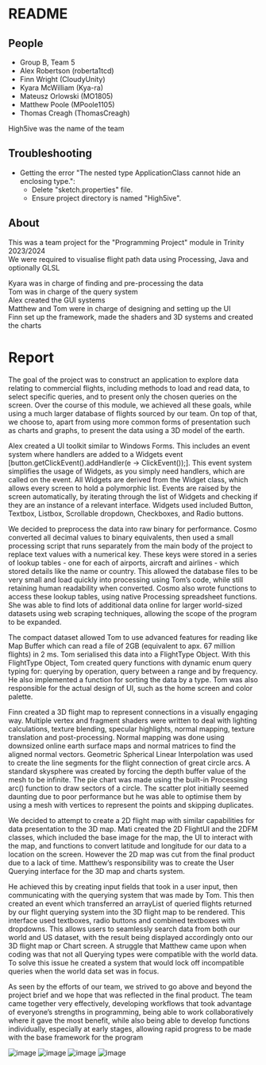 # README

## People

- Group B, Team 5  
- Alex Robertson (roberta1tcd)  
- Finn Wright (CloudyUnity)  
- Kyara McWilliam (Kya-ra)  
- Mateusz Orlowski (MO1805)  
- Matthew Poole (MPoole1105)  
- Thomas Creagh (ThomasCreagh)

High5ive was the name of the team

## Troubleshooting

- Getting the error "The nested type ApplicationClass cannot hide an enclosing type.":  
    - Delete "sketch.properties" file.  
    - Ensure project directory is named "High5ive".  
 
## About

This was a team project for the "Programming Project" module in Trinity 2023/2024  
We were required to visualise flight path data using Processing, Java and optionally GLSL  

Kyara was in charge of finding and pre-processing the data  
Tom was in charge of the query system   
Alex created the GUI systems  
Matthew and Tom were in charge of designing and setting up the UI  
Finn set up the framework, made the shaders and 3D systems and created the charts  

# Report

The goal of the project was to construct an application to explore data relating to
commercial flights, including methods to load and read data, to select specific queries,
and to present only the chosen queries on the screen. Over the course of this module,
we achieved all these goals, while using a much larger database of flights sourced by
our team. On top of that, we choose to, apart from using more common forms of
presentation such as charts and graphs, to present the data using a 3D model of the
earth.  

Alex created a UI toolkit similar to Windows Forms. This includes an event system where
handlers are added to a Widgets event [button.getClickEvent().addHandler(e ->
ClickEvent());]. This event system simplifies the usage of Widgets, as you simply need
handlers, which are called on the event. All Widgets are derived from the Widget class,
which allows every screen to hold a polymorphic list. Events are raised by the screen
automatically, by iterating through the list of Widgets and checking if they are an
instance of a relevant interface. Widgets used included Button, Textbox, Listbox,
Scrollable dropdown, Checkboxes, and Radio buttons.   

We decided to preprocess the data into raw binary for performance. Cosmo
converted all decimal values to binary equivalents, then used a small processing script
that runs separately from the main body of the project to replace text values with a
numerical key. These keys were stored in a series of lookup tables - one for each of
airports, aircraft and airlines - which stored details like the name or country. This allowed
the database files to be very small and load quickly into processing using Tom’s code,
while still retaining human readability when converted. Cosmo also wrote functions to
access these lookup tables, using native Processing spreadsheet functions. She was
able to find lots of additional data online for larger world-sized datasets using web
scraping techniques, allowing the scope of the program to be expanded.  

The compact dataset allowed Tom to use advanced features for reading like Map
Buffer which can read a file of 2GB (equivalent to apx. 67 million flights) in 2 ms. Tom
serialised this data into a FlightType Object. With this FlightType Object, Tom created
query functions with dynamic enum query typing for: querying by operation, query
between a range and by frequency. He also implemented a function for sorting the
data by a type. Tom was also responsible for the actual design of UI, such as the home
screen and color palette.  

Finn created a 3D flight map to represent connections in a visually engaging way.
Multiple vertex and fragment shaders were written to deal with lighting calculations,
texture blending, specular highlights, normal mapping, texture translation and
post-processing. Normal mapping was done using downsized online earth surface maps
and normal matrices to find the aligned normal vectors. Geometric Spherical Linear
Interpolation was used to create the line segments for the flight connection of great
circle arcs. A standard skysphere was created by forcing the depth buffer value of the
mesh to be infinite. The pie chart was made using the built-in Processing arc() function
to draw sectors of a circle. The scatter plot initially seemed daunting due to poor
performance but he was able to optimise them by using a mesh with vertices to
represent the points and skipping duplicates.  

We decided to attempt to create a 2D flight map with similar capabilities for data
presentation to the 3D map. Mati created the 2D FlightUI and the 2DFM classes, which
included the base image for the map, the UI to interact with the map, and functions to
convert latitude and longitude for our data to a location on the screen. However the
2D map was cut from the final product due to a lack of time.
Matthew’s responsibility was to create the User Querying interface for the 3D map and
charts system.  

He achieved this by creating input fields that took in a user input, then communicating
with the querying system that was made by Tom. This then created an event which
transferred an arrayList of queried flights returned by our flight querying system into the
3D flight map to be rendered. This interface used textboxes, radio buttons and
combined textboxes with dropdowns. This allows users to seamlessly search data from
both our world and US dataset, with the result being displayed accordingly onto our 3D
flight map or Chart screen. A struggle that Matthew came upon when coding was that
not all Querying types were compatible with the world data. To solve this issue he
created a system that would lock off incompatible queries when the world data set
was in focus.  

As seen by the efforts of our team, we strived to go above and beyond the project brief
and we hope that was reflected in the final product. The team came together very
effectively, developing workflows that took advantage of everyone’s strengths in
programming, being able to work collaboratively where it gave the most benefit, while
also being able to develop functions individually, especially at early stages, allowing
rapid progress to be made with the base framework for the program  

![image](https://github.com/user-attachments/assets/7acda786-0eff-4989-84dc-6d200fc35826)
![image](https://github.com/user-attachments/assets/19dbd29a-c345-4ec3-b742-62c82ec23f2f)
![image](https://github.com/user-attachments/assets/4199c91c-6a45-4804-8270-3d7a120101fe)
![image](https://github.com/user-attachments/assets/2ccc23ed-0fa0-4da7-9c10-f4ba9e08c74e)
